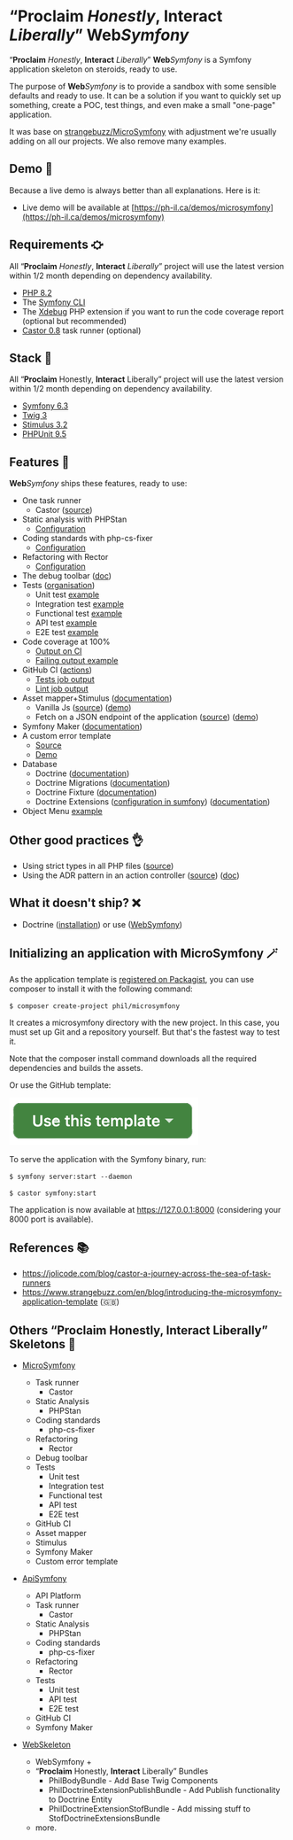 # “**Proclaim** *Honestly*, **Interact** *Liberally*” **Web***Symfony*

“**Proclaim** *Honestly*, **Interact** *Liberally*” **Web***Symfony* is a Symfony application skeleton on steroids, ready to use.

The purpose of **Web***Symfony* is to provide a sandbox with some sensible defaults and ready to use. 
It can be a solution if you want to quickly set up something, create a POC, test things, 
and even make a small "one-page" application.

It was base on [strangebuzz/MicroSymfony](https://github.com/strangebuzz/MicroSymfony) with adjustment
we're usually adding on all our projects. We also remove many examples. 

## Demo 🌈

Because a live demo is always better than all explanations. Here is it:

* Live demo will be available at [https://ph-il.ca/demos/microsymfony](https://ph-il.ca/demos/microsymfony)

## Requirements ⛮

All “**Proclaim** *Honestly*, **Interact** *Liberally*” project will use the latest version within 1/2 month depending on dependency availability.

* [PHP 8.2](https://www.php.net/releases/8.2/en.php)
* The [Symfony CLI](https://symfony.com/download)
* The [Xdebug](https://xdebug.org/) PHP extension if you want to run the code coverage report (optional but recommended)
* [Castor 0.8](https://github.com/jolicode/castor) task runner (optional)

## Stack 🔗

All “**Proclaim** Honestly, **Interact** Liberally” project will use the latest version within 1/2 month depending on dependency availability.

* [Symfony 6.3](https://symfony.com) 
* [Twig 3](https://twig.symfony.com)
* [Stimulus 3.2](https://stimulus.hotwired.dev/)
* [PHPUnit 9.5](https://phpunit.de)

## Features 🚀

**Web***Symfony* ships these features, ready to use:

* One task runner
  * Castor ([source](https://github.com/parler-haut-interagir-librement/WebSymfony/blob/main/castor.php)) 
* Static analysis with PHPStan
  * [Configuration](https://github.com/parler-haut-interagir-librement/WebSymfony/blob/main/phpstan.neon)
* Coding standards with php-cs-fixer
  * [Configuration](https://github.com/parler-haut-interagir-librement/MicroSymfony/blob/main/.php-cs-fixer.dist.php)
* Refactoring with Rector
  * [Configuration](https://github.com/parler-haut-interagir-librement/MicroSymfony/blob/main/restor.php)
* The debug toolbar ([doc](https://symfony.com/doc/current/profiler.html))
* Tests ([organisation](https://www.strangebuzz.com/en/blog/organizing-your-symfony-project-tests))
  * Unit test [example](https://github.com/parler-haut-interagir-librement/WebSymfony/tree/main/tests/Unit/Helper) 
  * Integration test [example](https://github.com/parler-haut-interagir-librement/WebSymfony/blob/main/tests/Integration/Twig/Extension/ResponseExtensionTest.php) 
  * Functional test [example](https://github.com/parler-haut-interagir-librement/WebSymfony/blob/main/tests/Functional/Controller/AppControllerTest.php) 
  * API test [example](https://github.com/parler-haut-interagir-librement/WebSymfony/blob/main/tests/Api/Controller/SlugifyActionTest.php) 
  * E2E test [example](https://github.com/parler-haut-interagir-librement/WebSymfony/blob/main/tests/E2E/Controller/AppControllerTest.php)
* Code coverage at 100%
  * [Output on CI](https://github.com/parler-haut-interagir-librement/WebSymfony/actions/runs/6191674576/job/16810366756)
  * [Failing output example](https://github.com/parler-haut-interagir-librement/WebSymfony/actions/runs/6176766049/job/16766431026)
* GitHub CI ([actions](https://github.com/parler-haut-interagir-librement/WebSymfony/actions))
  * [Tests job output](https://github.com/parler-haut-interagir-librement/WebSymfony/actions/runs/6191674576/job/16810366756)
  * [Lint job output](https://github.com/parler-haut-interagir-librement/WebSymfony/actions/runs/6191674576/job/16810366901)
* Asset mapper+Stimulus ([documentation](https://symfony.com/doc/current/frontend/asset_mapper.html))
  * Vanilla Js ([source](https://github.com/parler-haut-interagir-librement/WebSymfony/blob/main/assets/controllers/hello_controller.js)) ([demo](https://ph-il.ca/demos/websymfony/stimulus))
  * Fetch on a JSON endpoint of the application ([source](https://github.com/parler-haut-interagir-librement/WebSymfony/blob/main/assets/controllers/api_controller.js)) ([demo](https://ph-il.ca/demos/websymfony/stimulus)) 
* Symfony Maker ([documentation](https://symfony.com/bundles/SymfonyMakerBundle/current/index.html))
* A custom error template
  * [Source](https://github.com/parler-haut-interagir-librement/WebSymfony/blob/main/templates/bundles/TwigBundle/Exception/error.html.twig)
  * [Demo](https://ph-il.ca/demos/microsymfony/404) 
* Database
  * Doctrine ([documentation](https://symfony.com/bundles/DoctrineBundle/current/index.html))
  * Doctrine Migrations ([documentation](https://symfony.com/bundles/DoctrineMigrationsBundle/current/index.html))
  * Doctrine Fixture ([documentation](https://symfony.com/bundles/DoctrineFixturesBundle/current/index.html))
  * Doctrine Extensions ([configuration in sumfony](https://symfony.com/bundles/StofDoctrineExtensionsBundle/current/index.html)) ([documentation](https://github.com/doctrine-extensions/DoctrineExtensions/tree/main/doc))
* Object Menu [example](https://github.com/parler-haut-interagir-librement/WebSymfony/tree/main/src/Menu/MainMenuBuilder.php)

## Other good practices 👌

* Using strict types in all PHP files ([source](https://github.com/parler-haut-interagir-librement/MicroSymfony/blob/main/src/Controller/AppController.php))
* Using the ADR pattern in an action controller ([source](https://github.com/parler-haut-interagir-librement/MicroSymfony/blob/main/src/Controller/SlugifyAction.php)) ([doc](https://symfony.com/doc/current/controller/service.html#invokable-controllers))

## What it doesn't ship? ❌

* Doctrine ([installation](https://symfony.com/doc/current/doctrine.html#installing-doctrine)) or use ([WebSymfony](https://github.com/parler-haut-interagir-librement/WebSymfony))

## Initializing an application with MicroSymfony 🪄

As the application template is [registered on Packagist](https://packagist.org/packages/phil/microsymfony), 
you can use composer to install it with the following command:

```
$ composer create-project phil/microsymfony
```

It creates a microsymfony directory with the new project. 
In this case, you must set up Git and a repository yourself. 
But that's the fastest way to test it. 

Note that the composer install command downloads all the required dependencies and builds the assets.

Or use the GitHub template:

![Use this template button](https://github.com/parler-haut-interagir-librement/WebSymfony/blob/main/doc/use-this-template.png "Use this template")

To serve the application with the Symfony binary, run:

```
$ symfony server:start --daemon
```

```
$ castor symfony:start
```

The application is now available at https://127.0.0.1:8000 (considering your 8000 port is available). 


## References 📚

* https://jolicode.com/blog/castor-a-journey-across-the-sea-of-task-runners
* https://www.strangebuzz.com/en/blog/introducing-the-microsymfony-application-template (🇬🇧)

## Others “**Proclaim** Honestly, **Interact** Liberally” Skeletons 🩻

* [MicroSymfony](https://github.com/parler-haut-interagir-librement/MicroSymfony)
  * Task runner
    * Castor
  * Static Analysis
    * PHPStan
  * Coding standards
    * php-cs-fixer
  * Refactoring
    * Rector
  * Debug toolbar
  * Tests
    * Unit test
    * Integration test
    * Functional test
    * API test
    * E2E test
  * GitHub CI
  * Asset mapper
  * Stimulus
  * Symfony Maker
  * Custom error template

* [ApiSymfony](https://github.com/parler-haut-interagir-librement/ApiSymfony)
  * API Platform
  * Task runner
    * Castor
  * Static Analysis
    * PHPStan
  * Coding standards
    * php-cs-fixer
  * Refactoring
    * Rector
  * Tests
    * Unit test
    * API test
    * E2E test
  * GitHub CI
  * Symfony Maker

* [WebSkeleton](https://github.com/parler-haut-interagir-librement/WebSkeleton)
  * WebSymfony +
  * “**Proclaim** Honestly, **Interact** Liberally” Bundles
    * PhilBodyBundle - Add Base Twig Components
    * PhilDoctrineExtensionPublishBundle - Add Publish functionality to Doctrine Entity
    * PhilDoctrineExtensionStofBundle - Add missing stuff to StofDoctrineExtensionsBundle
  * more.
